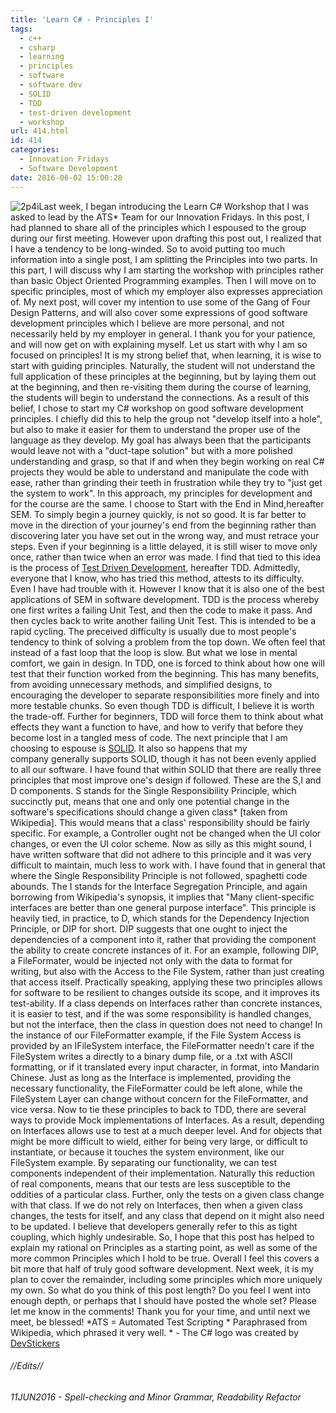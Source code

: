 ```yaml
---
title: 'Learn C# - Principles I'
tags:
  - c++
  - csharp
  - learning
  - principles
  - software
  - software dev
  - SOLID
  - TDD
  - test-driven development
  - workshop
url: 414.html
id: 414
categories:
  - Innovation Fridays
  - Software Development
date: 2016-06-02 15:00:28
---
```


![2p4i](https://danieljscheufler.files.wordpress.com/2016/05/2p4i.png)Last week, I began introducing the Learn C# Workshop that I was asked to lead by the ATS* Team for our Innovation Fridays. In this post, I had planned to share all of the principles which I espoused to the group during our first meeting. However upon drafting this post out, I realized that I have a tendency to be long-winded. So to avoid putting too much information into a single post, I am splitting the Principles into two parts. In this part, I will discuss why I am starting the workshop with principles rather than basic Object Oriented Programming examples. Then I will move on to specific principles, most of which my employer also expresses appreciation of. My next post, will cover my intention to use some of the Gang of Four Design Patterns, and will also cover some expressions of good software development principles which I believe are more personal, and not necessarily held by my employer in general. I thank you for your patience, and will now get on with explaining myself. Let us start with why I am so focused on principles! It is my strong belief that, when learning, it is wise to start with guiding principles. Naturally, the student will not understand the full application of these principles at the beginning, but by laying them out at the beginning, and then re-visiting them during the course of learning, the students will begin to understand the connections. As a result of this belief, I chose to start my C# workshop on good software development principles. I chiefly did this to help the group not "develop itself into a hole", but also to make it easier for them to understand the proper use of the language as they develop. My goal has always been that the participants would leave not with a "duct-tape solution" but with a more polished understanding and grasp, so that if and when they begin working on real C# projects they would be able to understand and manipulate the code with ease, rather than grinding their teeth in frustration while they try to "just get the system to work". In this approach, my principles for development and for the course are the same. I choose to Start with the End in Mind,hereafter SEM. To simply begin a journey quickly, is not so good. It is far better to move in the direction of your journey's end from the beginning rather than discovering later you have set out in the wrong way, and must retrace your steps. Even if your beginning is a little delayed, it is still wiser to move only once, rather than twice when an error was made. I find that tied to this idea is the process of [Test Driven Development](https://en.wikipedia.org/wiki/Test-driven_development), hereafter TDD. Admittedly, everyone that I know, who has tried this method, attests to its difficulty. Even I have had trouble with it. However I know that it is also one of the best applications of SEM in software development. TDD is the process whereby one first writes a failing Unit Test, and then the code to make it pass. And then cycles back to write another failing Unit Test. This is intended to be a rapid cycling. The preceived difficulty is usually due to most people's tendency to think of solving a problem from the top down. We often feel that instead of a fast loop that the loop is slow. But what we lose in mental comfort, we gain in design. In TDD, one is forced to think about how one will test that their function worked from the beginning. This has many benefits, from avoiding unnecessary methods, and simplified designs, to encouraging the developer to separate responsibilities more finely and into more testable chunks. So even though TDD is difficult, I believe it is worth the trade-off. Further for beginners, TDD will force them to think about what effects they want a function to have, and how to verify that before they become lost in a tangled mess of code. The next principle that I am choosing to espouse is [SOLID](https://en.wikipedia.org/wiki/SOLID_%28object-oriented_design%29). It also so happens that my company generally supports SOLID, though it has not been evenly applied to all our software. I have found that within SOLID that there are really three principles that most improve one's design if followed. These are the S,I and D components. S stands for the Single Responsibility Principle, which succinctly put, means that one and only one potential change in the software's specifications should change a given class* \[taken from Wikipedia\]. This would means that a class' responsibility should be fairly specific. For example, a Controller ought not be changed when the UI color changes, or even the UI color scheme. Now as silly as this might sound, I have written software that did not adhere to this principle and it was very difficult to maintain, much less to work with. I have found that in general that where the Single Responsibility Principle is not followed, spaghetti code abounds. The I stands for the Interface Segregation Principle, and again borrowing from Wikipedia's synopsis, it implies that "Many client-specific interfaces are better than one general purpose interface". This principle is heavily tied, in practice, to D, which stands for the Dependency Injection Principle, or DIP for short. DIP suggests that one ought to inject the dependencies of a component into it, rather that providing the component the ability to create concrete instances of it. For an example, following DIP, a FileFormater, would be injected not only with the data to format for writing, but also with the Access to the File System, rather than just creating that access itself. Practically speaking, applying these two principles allows for software to be resilient to changes outside its scope, and it improves its test-ability. If a class depends on Interfaces rather than concrete instances, it is easier to test, and if the was some responsibility is handled changes, but not the interface, then the class in question does not need to change! In the instance of our FileFormatter example, if the File System Access is provided by an IFileSystem interface, the FileFormatter needn't care if the FileSystem writes a directly to a binary dump file, or a .txt with ASCII formatting, or if it translated every input character, in format, into Mandarin Chinese. Just as long as the Interface is implemented, providing the necessary functionality, the FileFormatter could be left alone, while the FileSystem Layer can change without concern for the FileFormatter, and vice versa. Now to tie these principles to back to TDD, there are several ways to provide Mock implementations of Interfaces. As a result, depending on Interfaces allows use to test at a much deeper level. And for objects that might be more difficult to wield, either for being very large, or difficult to instantiate, or because it touches the system environment, like our FileSystem example. By separating our functionality, we can test components independent of their implementation. Naturally this reduction of real components, means that our tests are less susceptible to the oddities of a particular class. Further, only the tests on a given class change with that class. If we do not rely on Interfaces, then when a given class changes, the tests for itself, and any class that depend on it might also need to be updated. I believe that developers generally refer to this as tight coupling, which highly undesirable. So, I hope that this post has helped to explain my rational on Principles as a starting point, as well as some of the more common Principles which I hold to be true. Overall I feel this covers a bit more that half of truly good software development. Next week, it is my plan to cover the remainder, including some principles which more uniquely my own. So what do you think of this post length? Do you feel I went into enough depth, or perhaps that I should have posted the whole set? Please let me know in the comments! Thank you for your time, and until next we meet, be blessed! \*ATS = Automated Test Scripting \* Paraphrased from Wikipedia, which phrased it very well. * - The C# logo was created by [DevStickers](http://devstickers.com/csharp)

###### //Edits//

###### 11JUN2016 - Spell-checking and Minor Grammar, Readability Refactor